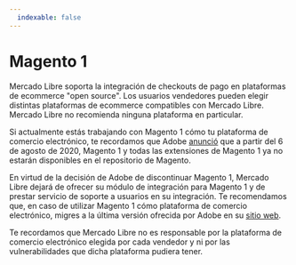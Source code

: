 ```yaml
---
  indexable: false
---
```


# Magento 1

Mercado Libre soporta la integración de checkouts de pago en plataformas de ecommerce "open source". Los usuarios vendedores pueden elegir distintas plataformas de ecommerce compatibles con Mercado Libre. Mercado Libre no recomienda ninguna plataforma en particular.  

Si actualmente estás trabajando con Magento 1 cómo tu plataforma de comercio electrónico, te recordamos que Adobe [anunció](https://magento.com/blog/magento-news/support-magento-1-software-ends-june-30-2020) que a partir del 6 de agosto de 2020, Magento 1 y todas las extensiones de Magento 1 ya no estarán disponibles en el repositorio de Magento.

En virtud de la decisión de Adobe de discontinuar Magento 1, Mercado Libre dejará de ofrecer su módulo de integración para Magento 1 y de prestar servicio de soporte a usuarios en su integración. Te recomendamos que, en caso de utilizar Magento 1 cómo plataforma de comercio electrónico, migres a la última versión ofrecida por Adobe en su [sitio web](https://magento.com/tech-resources/download).

Te recordamos que Mercado Libre no es responsable por la plataforma de comercio electrónico elegida por cada vendedor y ni por las vulnerabilidades que dicha plataforma pudiera tener.
